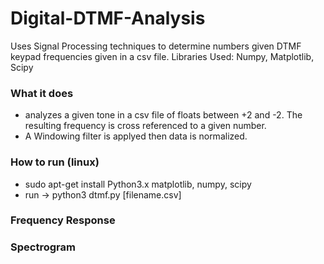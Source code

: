 # Digital-DTMF-Analysis
Uses Signal Processing techniques to determine numbers given DTMF keypad frequencies given in a csv file. Libraries Used: Numpy, Matplotlib, Scipy

### What it does
  - analyzes a given tone in a csv file of floats between +2 and -2. The resulting frequency is cross referenced to a given number. 
  - A Windowing filter is applyed then data is normalized. 
  
### How to run (linux)
  - sudo apt-get install Python3.x matplotlib, numpy, scipy
  - run -> python3 dtmf.py [filename.csv]
  
 ### Frequency Response
 
 
 ### Spectrogram
 
 
